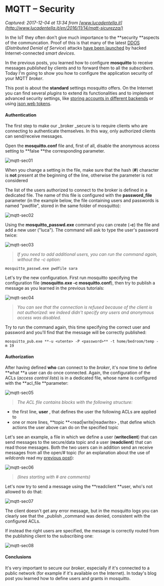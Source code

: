 # MQTT – Security

_Captured: 2017-12-04 at 13:34 from [www.lucadentella.it](http://www.lucadentella.it/en/2016/11/14/mqtt-sicurezza/)_

In the IoT they often don't give much importance to the **security **aspects of the communcation. Proof of this is that many of the latest [DDOS](https://en.wikipedia.org/wiki/Denial_of_Service) (_Distributed Denial of Service_) attacks [have been launched](http://thehackernews.com/2016/09/ddos-attack-iot.html) by hacked Internet-connected _smart devices_.

In the previous posts, you learned how to configure **mosquitto** to receive messages _published_ by clients and to forward them to all the _subscribers_. Today I'm going to show you how to configure the application security of your MQTT _broker_.

This post is about the **standard** settings mosquitto offers. On the Internet you can find several _plugins_ to extend its functionalities and to implement advanced security settings, like [storing accounts in different backends](https://github.com/jpmens/mosquitto-auth-plug) or using [json web tokens](https://github.com/cyrilcc/mosquitto_auth_plugin_jwt).

#### Authentication

The first step to make our _broker _secure is to require clients who are connecting to authenticate themselves. In this way, only authorized clients can send/receive messages.

Open the **mosquitto.conf** file and, first of all, disable the anonymous access setting to **false **the corresponding parameter.

![mqtt-sec01](http://www.lucadentella.it/blog/wp-content/uploads/2016/11/mqtt-sec01.jpg)

When you change a setting in the file, make sure that the hash (**#**) character is **not** present at the beginning of the line, otherwise the parameter is not considered

The list of the users authorized to connect to the broker is defined in a dedicated file. The name of this file is configured with the **password_file** parameter (in the example below, the file containing users and passwords is named "pwdfile", stored in the same folder of mosquitto):

![mqtt-sec02](http://www.lucadentella.it/blog/wp-content/uploads/2016/11/mqtt-sec02.jpg)

Using the **mosquitto_passwd.exe** command you can create (**-c**) the file and add a new user ("luca"). The command will ask to type the user's password twice:

![mqtt-sec03](http://www.lucadentella.it/blog/wp-content/uploads/2016/11/mqtt-sec03.jpg)

> _If you need to add additional users, you can run the command again, without the -c option:_
    
    
    mosquitto_passwd.exe pwdfile sara

Let's try the new configuration. First run mosquitto specifying the configuration file (**mosquitto.exe -c mosquitto.conf**), then try to publish a message as you learned in the previous tutorials:

![mqtt-sec04](http://www.lucadentella.it/blog/wp-content/uploads/2016/11/mqtt-sec04.jpg)

> _You can see that the connection is refused because of the client is not authorized: we indeed didn't specify any users and anonymous access was disabled._

Try to run the command again, this time specifying the correct user and password and you'll find that the message will be correctly published:
    
    
    mosquitto_pub.exe **-u <utente> -P <password>** -t home/bedroom/temp -m 19

#### Authorization

After having defined **who** can connect to the _broker_, it's now time to define **what **a user can do once connected. Again, the configuration of the ACLs (_access control lists_) is in a dedicated file, whose name is configured with the **acl_file **parameter:

![mqtt-sec05](http://www.lucadentella.it/blog/wp-content/uploads/2016/11/mqtt-sec05.jpg)

> _The ACL file contains blocks with the following structure:_

  * the first line, **user** <nomeutente>, that defines the user the following ACLs are applied to
  * one or more lines, **topic **<read|write|readwrite> <nometopic>, that define which actions the user above can do on the specified topic

Let's see an example, a file in which we define a user (**writeclient**) that can send messages to the secure/data topic and a user (**readclient**) that can read those messages. Both the two users can in addition send an receive messages from all the open/# topic (for an explanation about the use of _wildcards_ read my [previous post](http://www.lucadentella.it/en/2016/11/08/mqtt-topics/)):

![mqtt-sec06](http://www.lucadentella.it/blog/wp-content/uploads/2016/11/mqtt-sec06.jpg)

> _(lines starting with # are comments)_

Let's now try to send a message using the **readclient **user, who's not allowed to do that:

![mqtt-sec07](http://www.lucadentella.it/blog/wp-content/uploads/2016/11/mqtt-sec07.jpg)

The client doesn't get any error message, but in the mosquitto logs you can clearly see that the _publish _command was denied, consistent with the configured ACLs.

If instead the right users are specified, the message is correctly routed from the publishing client to the subscribing one:

![mqtt-sec08](http://www.lucadentella.it/blog/wp-content/uploads/2016/11/mqtt-sec08.jpg)

#### Conclusions

It's very important to secure our _broker_, especially if it's connected to a public network (for example if it's available on the Internet). In today's blog post you learned how to define users and grants in mosquitto.
